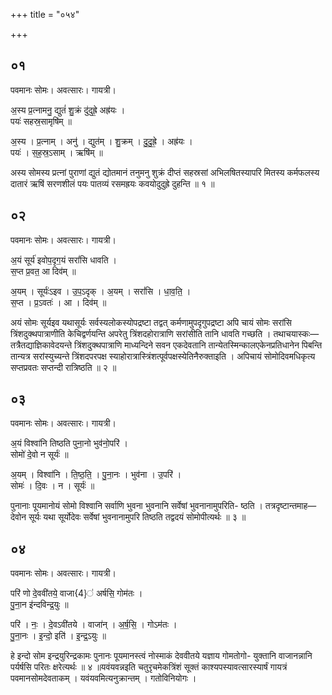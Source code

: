 +++
title = "०५४"

+++


## ०१
पवमानः सोमः। अवत्सारः। गायत्री।

अ॒स्य प्र॒त्नामनु॒ द्युतं॑ शु॒क्रं दु॑दुह्रे॒ अह्र॑यः ।  
पयः॑ सहस्र॒सामृषि॑म् ॥

अ॒स्य । प्र॒त्नाम् । अनु॑ । द्युत॑म् । शु॒क्रम् । दु॒दु॒ह्रे॒ । अह्र॑यः ।  
पयः॑ । स॒ह॒स्र॒ऽसाम् । ऋषि॑म् ॥

अस्य सोमस्य प्रत्नां पुराणां द्युतं द्योतमानं तनुमनु शुक्रं दीप्तं सहस्रसां अभिलषितस्यापरि मितस्य कर्मफलस्य दातारं ऋषिं सरणशीलं पयः पातव्यं रसमह्रयः कवयोदुदुह्रे दुहन्ति ॥ १ ॥

## ०२
पवमानः सोमः। अवत्सारः। गायत्री।

अ॒यं सूर्य॑ इवोप॒दृग॒यं सरां॑सि धावति ।  
स॒प्त प्र॒वत॒ आ दिव॑म् ॥

अ॒यम् । सूर्यः॑ऽइव । उ॒प॒ऽदृक् । अ॒यम् । सरां॑सि । धा॒व॒ति॒ ।  
स॒प्त । प्र॒ऽवतः॑ । आ । दिव॑म् ॥

अयं सोमः सूर्यइव यथासूर्यः सर्वस्यलोकस्योपद्रष्टा तद्वत् कर्मणामुपदृगुपद्रष्टा अपि चायं सोमः सरांसि त्रिंशदुक्थपात्राणीति केचिद्वर्णयन्ति अपरेतु त्रिंशदहोरात्राणि सरांसीति तानि धावति गच्छति । तथाचयास्कः—तत्रैतद्याज्ञिकावेदयन्ते त्रिंशदुक्थपात्राणि माध्यन्दिने सवन एकदेवतानि तान्येतस्मिन्कालएकेनप्रतिधानेन पिबन्ति तान्यत्र सरांस्युच्यन्ते त्रिंशदपरपक्ष स्याहोरात्रास्त्रिंशत्पूर्वपक्षस्येतिनैरुक्ताइति । अपिचायं सोमोदिवमधिकृत्य सप्तप्रवतः सप्तन्दी रात्रिष्ठति ॥ २ ॥

## ०३
पवमानः सोमः। अवत्सारः। गायत्री।

अ॒यं विश्वा॑नि तिष्ठति पुना॒नो भुव॑नो॒परि॑ ।  
सोमो॑ दे॒वो न सूर्यः॑ ॥

अ॒यम् । विश्वा॑नि । ति॒ष्ठ॒ति॒ । पु॒ना॒नः । भुव॑ना । उ॒परि॑ ।  
सोमः॑ । दि॒वः । न । सूर्यः॑ ॥

पुनानाः पूयमानोयं सोमो विश्वानि सर्वाणि भुवना भुवनानि सर्वेषां भुवनानामुपरिति- ष्ठति । तत्रदृष्टान्तमाह—देवोन सूर्यः यथा सूर्योदेवः सर्वेषां भुवनानामुपरि तिष्ठति तद्वदयं सोमोपीत्यर्थः ॥ ३ ॥

## ०४
पवमानः सोमः। अवत्सारः। गायत्री।

परि॑ णो दे॒ववी॑तये॒ वाजा{4}॑ अर्षसि॒ गोम॑तः ।  
पु॒ना॒न इ॑न्दविन्द्र॒युः ॥

परि॑ । नः॒ । दे॒वऽवी॑तये । वाजा॑न् । अ॒र्ष॒सि॒ । गोऽम॑तः ।  
पु॒ना॒नः । इ॒न्दो॒ इति॑ । इ॒न्द्र॒ऽयुः ॥

हे इन्दो सोम इन्द्रयुरिन्द्रकामः पुनानः पूयमानस्त्वं नोस्माकं देववीतये यज्ञाय गोमतोगो- युक्तानि वाजानन्नानि पर्यर्षसि परितः क्षरेत्यर्थः ॥ ४ ॥यवंयवन्नइति चतुरृचमेकत्रिंशं सूक्तं काश्यपस्यावत्सारस्यार्षं गायत्रं पवमानसोमदेवताकम् । यवंयवमित्यनुक्रान्तम् । गतोविनियोगः ।